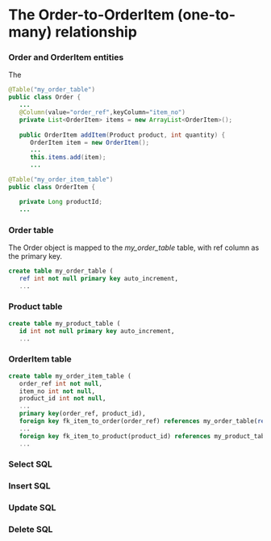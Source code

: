 # The Order-to-OrderItem (one-to-many) relationship

### Order and OrderItem entities

The  

```Java
@Table("my_order_table")
public class Order {
   ...
   @Column(value="order_ref",keyColumn="item_no")
   private List<OrderItem> items = new ArrayList<OrderItem>();
   
   public OrderItem addItem(Product product, int quantity) {
      OrderItem item = new OrderItem();
      ...
      this.items.add(item);
      ...
```

```Java
@Table("my_order_item_table")
public class OrderItem {

   private Long productId; 
   ...
```

### Order table

The Order object is mapped to the *my_order_table* table, with ref column as the primary key.
```sql
create table my_order_table (
   ref int not null primary key auto_increment,
   ...
```

### Product table
```sql
create table my_product_table (
   id int not null primary key auto_increment,
   ...
```

### OrderItem table
```sql
create table my_order_item_table (
   order_ref int not null,
   item_no int not null,
   product_id int not null,
   ...
   primary key(order_ref, product_id),
   foreign key fk_item_to_order(order_ref) references my_order_table(ref)
   ...
   foreign key fk_item_to_product(product_id) references my_product_table(id)
   ...
```

### Select SQL

### Insert SQL

### Update SQL

### Delete SQL


